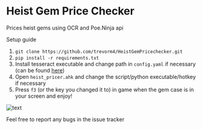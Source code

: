 # Heist Gem Price Checker
Prices heist gems using OCR and Poe.Ninja api

Setup guide

1) `git clone https://github.com/trevorm4/HeistGemPricechecker.git`
2) `pip install -r requirements.txt`
3) Install tesseract executable and change path in `config.yaml` if necessary (can be found [here](https://github.com/UB-Mannheim/tesseract/wiki))
4) Open `heist_pricer.ahk` and change the script/python executable/hotkey if necessary
5) Press `f3` (or the key you changed it to) in game when the gem case is in your screen and enjoy!

![text](https://i.imgur.com/y4ctvrz.png)

Feel free to report any bugs in the issue tracker
